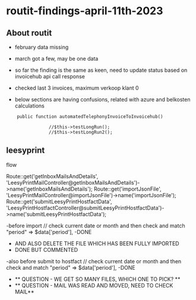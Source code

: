 # routit-findings-april-11th-2023

## About routit 
- february data missing
- march got a few, may be one data
- so far the finding is the same as keen, need to update status based on invoicehub api call response

- checked last 3 invoices, maximum verkoop klant 0
- below sections are having confusions, related with azure and belkosten calculations

```
	public function automatedTelephonyInvoiceToInvoicehub()

				//$this->testLongRun();
				//$this->testLongRun2();
```

## leesyprint 

flow

Route::get('getInboxMailsAndDetails', 'LeesyPrintMailController@getInboxMailsAndDetails')->name('getInboxMailsAndDetails');
Route::get('importJsonFile', 'LeesyPrintMailController@importJsonFile')->name('importJsonFile');
Route::get('submitLeesyPrintHostfactData', 'LeesyPrintHostfactController@submitLeesyPrintHostfactData')->name('submitLeesyPrintHostfactData');

-before import // check current date or month and then check and match "period" => $data['period'],
-DONE

- AND ALSO DELETE THE FILE WHICH HAS BEEN FULLY IMPORTED
- DONE BUT COMMENTED

-also before submit to hostfact // check current date or month and then check and match "period" => $data['period'],
-DONE

- ** QUESTION - WE GET SO MANY FILES, WHICH ONE TO PICK? **
- ** QUESTION - MAIL WAS READ AND MOVED, NEED TO CHECK MAIL**


